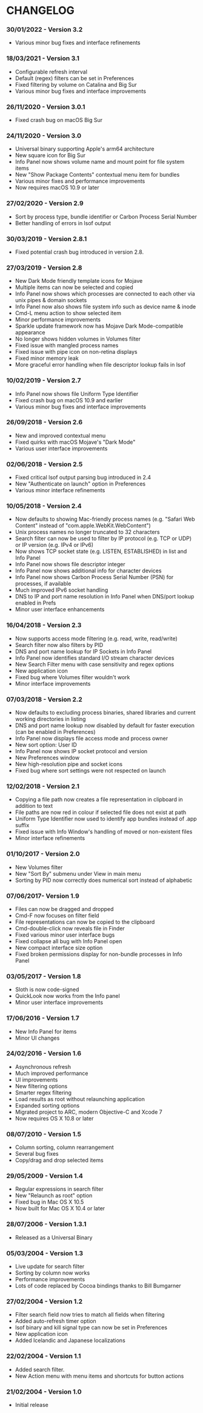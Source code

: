 # CHANGELOG

### 30/01/2022 - Version 3.2

* Various minor bug fixes and interface refinements

### 18/03/2021 - Version 3.1

* Configurable refresh interval
* Default (regex) filters can be set in Preferences
* Fixed filtering by volume on Catalina and Big Sur
* Various minor bug fixes and interface improvements

### 26/11/2020 - Version 3.0.1

* Fixed crash bug on macOS Big Sur

### 24/11/2020 - Version 3.0

* Universal binary supporting Apple's arm64 architecture
* New square icon for Big Sur
* Info Panel now shows volume name and mount point for file system items
* New "Show Package Contents" contextual menu item for bundles
* Various minor fixes and performance improvements
* Now requires macOS 10.9 or later

### 27/02/2020 - Version 2.9

* Sort by process type, bundle identifier or Carbon Process Serial Number
* Better handling of errors in lsof output

### 30/03/2019 - Version 2.8.1

* Fixed potential crash bug introduced in version 2.8.

### 27/03/2019 - Version 2.8

* New Dark Mode friendly template icons for Mojave
* Multiple items can now be selected and copied
* Info Panel now shows which processes are connected to each other via unix pipes & domain sockets
* Info Panel now also shows file system info such as device name & inode
* Cmd-L menu action to show selected item
* Minor performance improvements
* Sparkle update framework now has Mojave Dark Mode-compatible appearance
* No longer shows hidden volumes in Volumes filter
* Fixed issue with mangled process names
* Fixed issue with pipe icon on non-retina displays
* Fixed minor memory leak
* More graceful error handling when file descriptor lookup fails in lsof

### 10/02/2019 - Version 2.7

* Info Panel now shows file Uniform Type Identifier
* Fixed crash bug on macOS 10.9 and earlier
* Various minor bug fixes and interface improvements

### 26/09/2018 - Version 2.6

* New and improved contextual menu 
* Fixed quirks with macOS Mojave's "Dark Mode"
* Various user interface improvements

### 02/06/2018 - Version 2.5

* Fixed critical lsof output parsing bug introduced in 2.4
* New "Authenticate on launch" option in Preferences
* Various minor interface refinements

### 10/05/2018 - Version 2.4

* Now defaults to showing Mac-friendly process names (e.g. "Safari Web Content" instead of "com.apple.WebKit.WebContent")
* Unix process names no longer truncated to 32 characters
* Search filter can now be used to filter by IP protocol (e.g. TCP or UDP) or IP version (e.g. IPv4 or IPv6)
* Now shows TCP socket state (e.g. LISTEN, ESTABLISHED) in list and Info Panel
* Info Panel now shows file descriptor integer
* Info Panel now shows additional info for character devices
* Info Panel now shows Carbon Process Serial Number (PSN) for processes, if available
* Much improved IPv6 socket handling
* DNS to IP and port name resolution in Info Panel when DNS/port lookup enabled in Prefs
* Minor user interface enhancements

### 16/04/2018 - Version 2.3

* Now supports access mode filtering (e.g. read, write, read/write)
* Search filter now also filters by PID
* DNS and port name lookup for IP Sockets in Info Panel
* Info Panel now identifies standard I/O stream character devices
* New Search Filter menu with case sensitivity and regex options
* New application icon
* Fixed bug where Volumes filter wouldn't work
* Minor interface improvements

### 07/03/2018 - Version 2.2

* Now defaults to excluding process binaries, shared libraries and current working directories in listing
* DNS and port name lookup now disabled by default for faster execution (can be enabled in Preferences)
* Info Panel now displays file access mode and process owner
* New sort option: User ID
* Info Panel now shows IP socket protocol and version
* New Preferences window
* New high-resolution pipe and socket icons
* Fixed bug where sort settings were not respected on launch

### 12/02/2018 - Version 2.1

* Copying a file path now creates a file representation in clipboard in addition to text
* File paths are now red in colour if selected file does not exist at path
* Uniform Type Identifier now used to identify app bundles instead of .app suffix
* Fixed issue with Info Window's handling of moved or non-existent files
* Minor interface refinements

### 01/10/2017 - Version 2.0

* New Volumes filter
* New "Sort By" submenu under View in main menu
* Sorting by PID now correctly does numerical sort instead of alphabetic

### 07/06/2017- Version 1.9

* Files can now be dragged and dropped
* Cmd-F now focuses on filter field
* File representations can now be copied to the clipboard
* Cmd-double-click now reveals file in Finder
* Fixed various minor user interface bugs
* Fixed collapse all bug with Info Panel open
* New compact interface size option
* Fixed broken permissions display for non-bundle processes in Info Panel

### 03/05/2017 - Version 1.8

* Sloth is now code-signed
* QuickLook now works from the Info panel
* Minor user interface improvements

### 17/06/2016 - Version 1.7

* New Info Panel for items
* Minor UI changes

### 24/02/2016 - Version 1.6

* Asynchronous refresh
* Much improved performance
* UI improvements
* New filtering options
* Smarter regex filtering
* Load results as root without relaunching application
* Expanded sorting options
* Migrated project to ARC, modern Objective-C and Xcode 7
* Now requires OS X 10.8 or later

### 08/07/2010 - Version 1.5

* Column sorting, column rearrangement
* Several bug fixes
* Copy/drag and drop selected items

### 29/05/2009 - Version 1.4

* Regular expressions in search filter
* New "Relaunch as root" option
* Fixed bug in Mac OS X 10.5
* Now built for Mac OS X 10.4 or later

### 28/07/2006 - Version 1.3.1

* Released as a Universal Binary

### 05/03/2004 - Version 1.3

* Live update for search filter
* Sorting by column now works
* Performance improvements
* Lots of code replaced by Cocoa bindings thanks to Bill Bumgarner

### 27/02/2004 - Version 1.2

* Filter search field now tries to match all fields when filtering
* Added auto-refresh timer option
* lsof binary and kill signal type can now be set in Preferences
* New application icon
* Added Icelandic and Japanese localizations

### 22/02/2004 - Version 1.1

* Added search filter.
* New Action menu with menu items and shortcuts for button actions

### 21/02/2004 - Version 1.0

* Initial release
